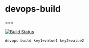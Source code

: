 # devops-build
===

[![Build Status](https://travis-ci.org/greengerong/devops-build.svg?branch=master)](https://travis-ci.org/greengerong/devops-build)

`devops build key1=value1 key2=value2`

